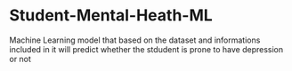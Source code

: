 # Student-Mental-Heath-ML
Machine Learning model that based on the dataset and informations included in it will predict whether the stdudent is prone to have depression or not 
